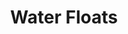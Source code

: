 ---
slides:
  - src: http://placekitten.com/600/600
    alt: Guide
  - src: https://via.placeholder.com/728x90.png?text=Then+Sinks
    alt: Smoked
  - src: https://via.placeholder.com/728x90.png?text=Then+Freezes
    alt: Destroy
title: Water Floats
layout: ../../layouts/PaintingLayout.astro
yearPainted: 2021
medium: Acrylic
dimensions: 20" x 20"
description: A water trigram floats on a wave.
draft: false
---